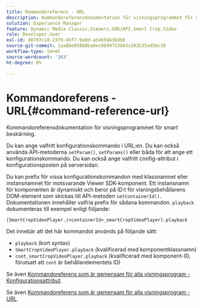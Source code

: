 ```yaml
---
title: Kommandoreferens - URL
description: Kommandoreferensdokumentation för visningsprogrammet för smart beskärning.
solution: Experience Manager
feature: Dynamic Media Classic,Viewers,SDK/API,Smart Crop,Video
role: Developer,User
exl-id: d0797c10-2379-45f7-9e8d-a5eb56638db8
source-git-commit: 1aa8be858b0ba8ec9b99753d43c202b35ed58c30
workflow-type: tm+mt
source-wordcount: '163'
ht-degree: 0%

---
```


# Kommandoreferens - URL{#command-reference-url}

Kommandoreferensdokumentation för visningsprogrammet för smart beskärning.

Du kan ange valfritt konfigurationskommando i URL:en. Du kan också använda API-metoderna `setParam()`, `setParams()` eller båda för att ange ett konfigurationskommando. Du kan också ange valfritt config-attribut i konfigurationsposten på serversidan.

Du kan prefix för vissa konfigurationskommandon med klassnamnet eller instansnamnet för motsvarande Viewer SDK-komponent. Ett instansnamn för komponenten är dynamiskt och beror på ID:t för visningsbehållarens DOM-element som skickas till API-metoden `setContainerId()`. Dokumentationen innehåller valfria prefix för sådana kommandon. `playback` dokumenteras till exempel enligt följande:

```
[SmartCropVideoPlayer.|<containerId>_smartCropVideoPlayer].playback
```

Det innebär att det här kommandot används på följande sätt:

* `playback` (kort syntax)
* `SmartCropVideoPlayer.playback` (kvalificerad med komponentklassnamn)
* `cont_smartCropVideoPlayer.playback` (kvalificerad med komponent-ID, förutsatt att `cont` är behållarelementets ID)

Se även [Kommandoreferens som är gemensam för alla visningsprogram - Konfigurationsattribut](../../../r-html5-viewer-20-cmdref-configattrib/r-html5-viewer-20-cmdref-configattrib.md#concept-850e0f2c49b949deb7cfbfd330d329bd).

Se även [Kommandoreferens som är gemensam för alla visningsprogram - URL](../../../c-html5-viewer-20-cmdref-url/c-html5-viewer-20-cmdref-url.md#concept-9b337f349b7b406b8c33c7ee96b3e226).

